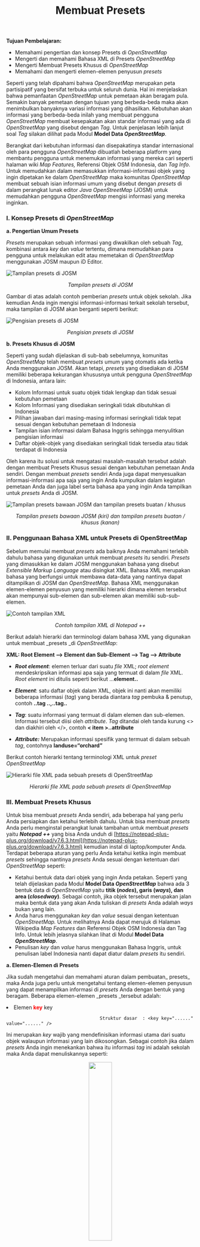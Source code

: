 ﻿---
title: Membuat Presets
weight: 3
---


**Tujuan Pembelajaran:**

*   Memahami pengertian dan konsep Presets di _OpenStreetMap_
*   Mengerti dan memahami Bahasa XML di Presets _OpenStreetMap_
*   Mengerti Membuat Presets Khusus di _OpenStreetMap_
*   Memahami dan mengerti elemen-elemen penyusun _presets_

Seperti yang telah dipahami bahwa  _OpenStreetMap_ merupakan peta partisipatif yang bersifat terbuka untuk seluruh dunia. Hal ini menjelaskan bahwa pemanfaatan _OpenStreetMap_ untuk pemetaan akan beragam pula. Semakin banyak pemetaan dengan tujuan yang berbeda-beda maka akan menimbulkan banyaknya variasi informasi yang dihasilkan. Kebutuhan akan informasi yang berbeda-beda inilah yang membuat pengguna _OpenStreetMap_ membuat kesepakatan akan standar informasi yang ada di _OpenStreetMap_ yang disebut dengan _Tag_. Untuk penjelasan lebih lanjut soal _Tag_ silakan dilihat pada Modul **Model Data _OpenStreetMap_**.

Berangkat dari kebutuhan informasi dan disepakatinya standar internasional oleh para pengguna _OpenStreetMap_ dibuatlah beberapa platform yang membantu pengguna untuk menemukan informasi yang mereka cari seperti halaman wiki _Map Features,_ Referensi Objek OSM Indonesia, dan _Tag Info_. Untuk memudahkan dalam memasukkan informasi-informasi objek yang ingin dipetakan ke dalam _OpenStreetMap_ maka komunitas _OpenStreetMap_ membuat sebuah isian informasi umum yang disebut dengan _presets_ di dalam perangkat lunak editor _Java OpenStreetMap_ (JOSM) untuk memudahkan pengguna _OpenStreetMap_ mengisi informasi yang mereka inginkan. 

### **I. Konsep Presets di _OpenStreetMap_**

**a.  Pengertian Umum Presets**

_Presets_ merupakan sebuah informasi yang diwakilkan oleh sebuah _Tag_, kombinasi antara _key_ dan _value_ tertentu, dimana memudahkan para pengguna untuk melakukan edit atau memetakan di _OpenStreetMap_ menggunakan JOSM maupun iD Editor. 

![Tampilan presets di JOSM](/pages/06-OSM-Field-Survey-Manager-Guidelines/03-Membuat-Presets-OpenStreetMap/images/0301_presets_1.png "Tampilan presets di JOSM")
<p align="center"><i>Tampilan presets di JOSM</i></p>

Gambar di atas adalah contoh pemberian _presets_ untuk objek sekolah. Jika kemudian Anda ingin mengisi informasi-informasi terkait sekolah tersebut, maka tampilan di JOSM akan berganti seperti berikut:

![Pengisian presets di JOSM](/pages/06-OSM-Field-Survey-Manager-Guidelines/03-Membuat-Presets-OpenStreetMap/images/0302_presets_2.png "Pengisian presets di JOSM")
<p align="center"><i>Pengisian presets di JOSM</i></p>

**b. Presets Khusus di JOSM**

Seperti yang sudah dijelaskan di sub-bab sebelumnya, komunitas _OpenStreetMap_ telah membuat _presets_ umum yang otomatis ada ketika Anda menggunakan JOSM. Akan tetapi, _presets_ yang disediakan di JOSM memiliki beberapa kekurangan khususnya untuk pengguna _OpenStreetMap_ di Indonesia, antara lain:

*   Kolom Informasi untuk suatu objek tidak lengkap dan tidak sesuai kebutuhan pemetaan
*   Kolom Informasi yang disediakan seringkali tidak dibutuhkan di Indonesia
*   Pilihan jawaban dari masing-masing informasi seringkali tidak tepat sesuai dengan kebutuhan pemetaan di Indonesia
*   Tampilan isian informasi dalam Bahasa Inggris sehingga menyulitkan pengisian informasi
*   Daftar objek-objek yang disediakan seringkali tidak tersedia atau tidak terdapat di Indonesia

Oleh karena itu solusi untuk mengatasi masalah-masalah tersebut adalah dengan membuat Presets Khusus sesuai dengan kebutuhan pemetaan Anda sendiri. Dengan membuat _presets_ sendiri Anda juga dapat menyesuaikan informasi-informasi apa saja yang ingin Anda kumpulkan dalam kegiatan pemetaan Anda dan juga label serta bahasa apa yang ingin Anda tampilkan untuk _presets_ Anda di JOSM. 

![Tampilan presets bawaan JOSM dan tampilan presets buatan / khusus](/pages/06-OSM-Field-Survey-Manager-Guidelines/03-Membuat-Presets-OpenStreetMap/images/0303_presets_3.png)
<p align="center"><i>Tampilan presets bawaan JOSM (kiri) dan tampilan presets buatan / khusus (kanan)</i></p>

### **II. Penggunaan Bahasa XML untuk Presets di OpenStreetMap**

Sebelum memulai membuat _presets_ ada baiknya Anda memahami terlebih dahulu bahasa yang digunakan untuk membuat _presets_ itu sendiri. _Presets_ yang dimasukkan ke dalam JOSM menggunakan bahasa yang disebut _Extensible Markup Language_ atau disingkat XML. Bahasa XML merupakan bahasa yang berfungsi untuk membawa data-data yang nantinya dapat ditampilkan di JOSM dan _OpenStreetMap_. Bahasa XML menggunakan elemen-elemen penyusun yang memiliki hierarki dimana elemen tersebut akan mempunyai sub-elemen dan sub-elemen akan memiliki sub-sub-elemen. 

![Contoh tampilan XML](/pages/06-OSM-Field-Survey-Manager-Guidelines/03-Membuat-Presets-OpenStreetMap/images/0304_presets_4.png)
<p align="center"><i>Contoh tampilan XML di Notepad ++</i></p>

Berikut adalah hierarki dan terminologi dalam bahasa XML yang digunakan untuk membuat _presets _di _OpenStreetMap_:

**XML:  Root Element   -->  Element dan Sub-Element  -->   Tag  -->   Attribute**

*   **_Root element_**:  elemen terluar dari suatu _file_ XML; _root element_ mendeskripsikan informasi apa saja yang termuat di dalam _file_ XML. _Root element_ ini ditulis seperti  berikut **<presets>**...**element.. </presets>**

*   **_Element_**:  satu daftar objek dalam XML, objek ini nanti akan memiliki beberapa informasi (_tag_) yang berada diantara _tag_ pembuka & penutup, contoh **<item>..tag ..</item>,<group>..tag..</group>**

*   **_Tag_**:  suatu informasi yang termuat di dalam elemen dan sub-elemen. Informasi tersebut diisi oleh _attribute_. _Tag_ ditandai oleh tanda kurung <> dan diakhiri oleh </>, contoh **< item >..attribute </item>**

*   **_Attribute:_**  Merupakan informasi spesifik yang termuat di dalam sebuah _tag_, contohnya **landuse=“orchard”**

Berikut contoh hierarki tentang terminologi XML untuk _preset OpenStreetMap_

![Hierarki file XML pada sebuah presets di OpenStreetMap](/pages/06-OSM-Field-Survey-Manager-Guidelines/03-Membuat-Presets-OpenStreetMap/images/0305_presets_5.png)
<p align="center"><i>Hierarki file XML pada sebuah presets di OpenStreetMap</i></p>

### III. Membuat Presets Khusus 

Untuk bisa membuat _presets_ Anda sendiri, ada beberapa hal yang perlu Anda persiapkan dan ketahui terlebih dahulu. Untuk bisa membuat _presets_ Anda perlu menginstal perangkat lunak tambahan untuk membuat _presets_ yaitu **_Notepad ++_** yang bisa Anda unduh di [https://notepad-plus-plus.org/download/v7.6.3.html](https://notepad-plus-plus.org/download/v7.6.3.html) kemudian instal di laptop/komputer Anda. Terdapat beberapa aturan yang perlu Anda ketahui ketika ingin membuat _presets_ sehingga nantinya _presets_ Anda sesuai dengan ketentuan dari _OpenStreetMap_ seperti:

*   Ketahui bentuk data dari objek yang ingin Anda petakan. Seperti yang telah dijelaskan pada Modul **Model Data _OpenStreetMap_** bahwa ada 3 bentuk data di _OpenStreetMap_ yaitu **titik (_nodes_), garis (_ways_), **dan** area (_closedway_)**. Sebagai contoh, jika objek tersebut merupakan jalan maka bentuk data yang akan Anda tuliskan di _presets_ Anda adalah _ways_ bukan yang lain.
*   Anda harus menggunakan _key_ dan _value_ sesuai dengan ketentuan _OpenStreetMap._ Untuk melihatnya Anda dapat merujuk di Halaman Wikipedia _Map Features_ dan Referensi Objek OSM Indonesia dan Tag Info. Untuk lebih jelasnya silahkan lihat di Modul **Model Data _OpenStreetMap_**.
*   Penulisan _key_ dan _value_ harus menggunakan Bahasa Inggris, untuk penulisan label Indonesia nanti dapat diatur dalam _presets_ itu sendiri.

**a. Elemen-Elemen di Presets**

Jika sudah mengetahui dan memahami aturan dalam pembuatan_ presets_ maka Anda juga perlu untuk mengetahui tentang elemen-elemen penyusun yang dapat menampilkan informasi di _presets_ Anda dengan bentuk yang beragam. Beberapa elemen-elemen _presets _tersebut adalah:

<li> Elemen <font color= "red"><b>key</b></font> key 

```
                                   Struktur dasar  : <key key="......" value="......" /> 
```
Ini merupakan _key_ wajib yang mendefinisikan informasi utama dari suatu objek walaupun informasi yang lain dikosongkan. Sebagai contoh jika dalam _presets_ Anda ingin menekankan bahwa itu informasi _tag_ ini adalah sekolah maka Anda dapat menuliskannya seperti:


<p align="center">
  <img width=35% src="/pages/06-OSM-Field-Survey-Manager-Guidelines/03-Membuat-Presets-OpenStreetMap/images/0312_presets.png "penulisan elemen key key di xml">
</p>


<li> Elemen <font color= "red"><b>text</b></font> key

```
                                   Struktur dasar   : <text key="......" text="......" />
```
Ini merupakan elemen yang mendefinisikan informasi objek dalam bentuk isian. Elemen ini biasanya digunakan untuk informasi nama dan alamat objek. Sebagai contoh jika Anda ingin memberikan informasi nama objek maka Anda dapat menuliskannya seperti: 

<p align="center">
  <img width=35% src="/pages/06-OSM-Field-Survey-Manager-Guidelines/03-Membuat-Presets-OpenStreetMap/images/0313_presets.png "penulisan elemen text key di xml">
</p>

Penambahan kata “text” pada contoh di atas adalah sebagai label informasi yang akan tampil di JOSM. Pada bagian “text” ini Anda dapat mengisinya dengan Bahasa Indonesia ataupun bahasa lain yang Anda inginkan. Contoh tampilan dari elemen ini di JOSM seperti berikut:

![Tampilan elemen text key di JOSM](/pages/06-OSM-Field-Survey-Manager-Guidelines/03-Membuat-Presets-OpenStreetMap/images/0306_presets_6.png "Tampilan elemen text key di JOSM")
<p align="center"><i>Tampilan elemen text key di JOSM</i></p>



<li> Elemen <font color= "red"><b>combo</b></font> key

```
Struktur dasar : <combo key="......" text="......" values="...,...,..." display_values="...,...,..."/>
```
Ini merupakan elemen yang menampilkan informasi dalam bentuk pilihan. Elemen ini biasanya digunakan untuk informasi seperti tipe atap ataupun jenis dinding. Jika ingin mengumpulkan seperti itu Anda dapat menuliskannya di _presets_ seperti berikut:

<p align="center">
  <img width=120% src="/pages/06-OSM-Field-Survey-Manager-Guidelines/03-Membuat-Presets-OpenStreetMap/images/0314_presets.png">
</p>

Elemen yang terlihat pada contoh di atas tersebut berfungsi untuk menentukan informasi jenis dinding sehingga _key_ yang digunakan adalah “_building:walls”_ dan kata “_text”_ untuk menampilkan label _key_ dalam Bahasa Indonesia.

Anda juga dapat melihat _value_ yang ada ditambahkan (s) dibelakangnya karena pilihan informasi yang disediakan lebih dari 1 dan kata “_display_values_” adalah label _value_ yang bisa dituliskan dalam Bahasa Indonesia. Berikut adalah contoh tampilan di JOSM dari elemen di atas:

<p align="center">
  <img width="300" height="200" src="/pages/06-OSM-Field-Survey-Manager-Guidelines/03-Membuat-Presets-OpenStreetMap/images/0307_presets_7.png">
</p>
<p align="center"><i>Tampilan elemen combo key di JOSM</i></p>



<li> Elemen <font color= "red"><b>multiselect</b></font> key

```
Struktur dasar : <multiselect key="......" text="......" values="...;...;...;..." display_valuest="..;..;..;.." />
```

Elemen ini dapat menampilkan informasi dalam bentuk pilihan. Elemen ini mirip dengan _combo key_ dimana Anda dapat memasukkan pilihan informasi yang akan dipilih, akan tetapi perbedaannya adalah dengan elemen ini Anda dapat memilih lebih dari satu pilihan. Elemen ini biasanya digunakan untuk informasi seperti sumber air di suatu bangunan dimana kadang bisa memiliki lebih dari 1 sumber air. Berikut penulisan elemen ini dalam _presets_:

<p align="center">
  <img width=120% src="/pages/06-OSM-Field-Survey-Manager-Guidelines/03-Membuat-Presets-OpenStreetMap/images/0315_presets.png">
</p>

Penulisan elemen ini mirip dengan _combo key_ dimana perbedaannya adalah kata _multiselect_ menggantikan kata _combo_ dan pemisah antara _value_ menggunakan titik koma (;) sedangkan label _key_ dan _value_ yang dapat ditulis dalam Bahasa Indonesia sama-sama menggunakan kata _text_ dan _display_values_. Ini merupakan contoh tampilan elemen _multiselect key_ di JOSM:

<p align="center">
  <img width="300" height="200" src="/pages/06-OSM-Field-Survey-Manager-Guidelines/03-Membuat-Presets-OpenStreetMap/images/0308_presets_8.png">
</p>
<p align="center"><i>Tampilan elemen multiselect key di JOSM</i></p>

<li> Elemen <font color= "red"><b>check</b></font> key

```
          Struktur Dasar : <check key="......" text="......" value_on="yes" value_off="no" default="......" />
```
Elemen ini biasanya digunakan untuk menampilkan isian informasi yang berupa tanda centang. Biasanya elemen ini digunakan untuk pertanyaan yang jawabannya iya atau tidak seperti akses ke atap dan jalan satu arah. Anda dapat menuliskan elemen ini di _preset_ seperti berikut:

<p align="center">
  <img width=90% src="/pages/06-OSM-Field-Survey-Manager-Guidelines/03-Membuat-Presets-OpenStreetMap/images/0316_presets.png">
</p>

Penulisan elemen menggunakan _value_on_ dan _value_off_ dimana masing-masing dapat sesuai dengan nilai dimana _value_on_ artinya jika informasi itu dicentang dan _value_off_ jika tidak dicentang. Adapun _default_ atau pengaturan awal dari elemen ini adalah perintah bahwa jika tidak dicentang maka informasi ini akan tetap muncul di jendela _membership_ di JOSM. Berikut adalah contoh tampilan elemen ini di JOSM:

<p align="center">
  <img width="200" height="100" src="/pages/06-OSM-Field-Survey-Manager-Guidelines/03-Membuat-Presets-OpenStreetMap/images/0309_presets_9.png">
</p>
<p align="center"><i>Tampilan elemen check key di JOSM</i></p>

**b. Memasukkan Ikon di Presets**

Hal lain yang dapat Anda lakukan dalam membuat _presets_ adalah memasukkan ikon di _presets_ Anda. Ikon berfungsi sebagai gambar yang mewakili objek yang akan diisi informasinya dan selain itu akan memperindah tampilan dari _presets_ Anda. Untuk memasukkan ikon di _presets_ maka Anda harus memasukkan keterangan ikon dan tipe data di elemen pada _presets_ seperti contoh di bawah ini:

![susunan presets](/pages/06-OSM-Field-Survey-Manager-Guidelines/03-Membuat-Presets-OpenStreetMap/images/0310_presets_10.png "susunan presets")
<p align="center"><i>susunan elemen presets</i></p>

Jika Anda ingin menggunakan ikon yang sudah ada di JOSM maka Anda dapat melihatnya di **[https://josm.openstreetmap.de/browser/josm/trunk/images/presets ](https://josm.openstreetmap.de/browser/josm/trunk/images/presets)**. Akan tetapi, jika Anda ingin menggunakan ikon yang berbeda Anda dapat membuat ikon tersebut ataupun mengambilnya dari tempat lain dan menempatkannya secara _offline_ di laptop/komputer Anda. Akan tetapi jika Anda membagikan _presets_ Anda ke teman Anda maka ikon tersebut tidak akan muncul di JOSM yang ada di laptop/komputer mereka. Berikut adalah contoh sumber untuk menaruh ikon secara _offline_ di laptop/komputer Anda.

 ```
 C:\Users\(nama komputer/laptop Anda)\Desktop\icon presets\building.png
 ```

Silahkan _download_ contoh presets HOT-PDC InAWARE sebagai acuan Anda dalam mempelajari materi _presets_ di https://bit.ly/presetshotpdcid

<p align="center">
  <img width="400" height="300" src="/pages/06-OSM-Field-Survey-Manager-Guidelines/03-Membuat-Presets-OpenStreetMap/images/0311_presets_11.png">
</p>
<p align="center"><i>Contoh tampilan ikon di Presets JOSM</i></p>

**RINGKASAN**

Anda sudah mempelajari tentang cara pembuatan _presets_ di _OpenStreetMap._ Materi ini dapat membantu Anda dalam mengumpulkan informasi khusus yang Anda butuhkan saat melakukan pengumpulan data di lapangan. Pemanfaatan _presets_ akan sangat bermanfaat jika Anda mengetahui pembuatan _presets_ untuk pemetaan spesifik dengan menggunakan _OpenStreetMap_. Selain itu Anda dapat membantu pengguna _OpenStreetMap_ yang lain dengan menambahkan informasi yang lebih banyak dan tersedia di JOSM.
